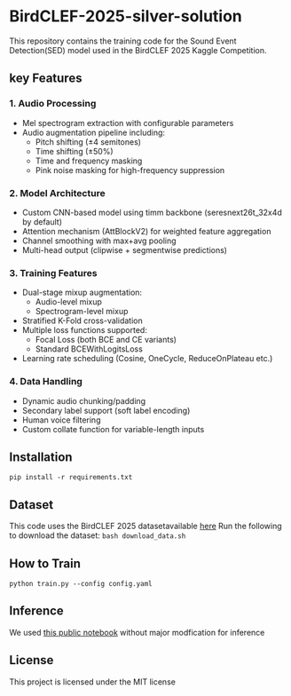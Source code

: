 # BirdCLEF-2025-silver-solution
This repository contains the training code for the Sound Event Detection(SED) model used in the BirdCLEF 2025 Kaggle Competition.

## key Features

### 1. Audio Processing
- Mel spectrogram extraction with configurable parameters
- Audio augmentation pipeline including:  
  - Pitch shifting (±4 semitones)  
  - Time shifting (±50%)  
  - Time and frequency masking  
  - Pink noise masking for high-frequency suppression  

### 2. Model Architecture
- Custom CNN-based model using timm backbone (seresnext26t_32x4d by default)  
- Attention mechanism (AttBlockV2) for weighted feature aggregation  
- Channel smoothing with max+avg pooling  
- Multi-head output (clipwise + segmentwise predictions)  

### 3. Training Features
- Dual-stage mixup augmentation:  
  - Audio-level mixup  
  - Spectrogram-level mixup  
- Stratified K-Fold cross-validation  
- Multiple loss functions supported:  
  - Focal Loss (both BCE and CE variants)  
  - Standard BCEWithLogitsLoss  
- Learning rate scheduling (Cosine, OneCycle, ReduceOnPlateau etc.)  

### 4. Data Handling
- Dynamic audio chunking/padding  
- Secondary label support (soft label encoding)  
- Human voice filtering  
- Custom collate function for variable-length inputs
  
## Installation 
`pip install -r requirements.txt`
## Dataset
This code uses the BirdCLEF 2025 datasetavailable [here](https://www.kaggle.com/competitions/birdclef-2025/data)
Run the following to download the dataset: `bash download_data.sh`
## How to Train
`python train.py --config config.yaml`
## Inference 
We used [this public notebook](https://www.kaggle.com/code/johnyim1570/bird25-weightedblend-nfnet-seresnext-0-878) without major modfication for inference

## License 
This project is licensed under the MIT license 
